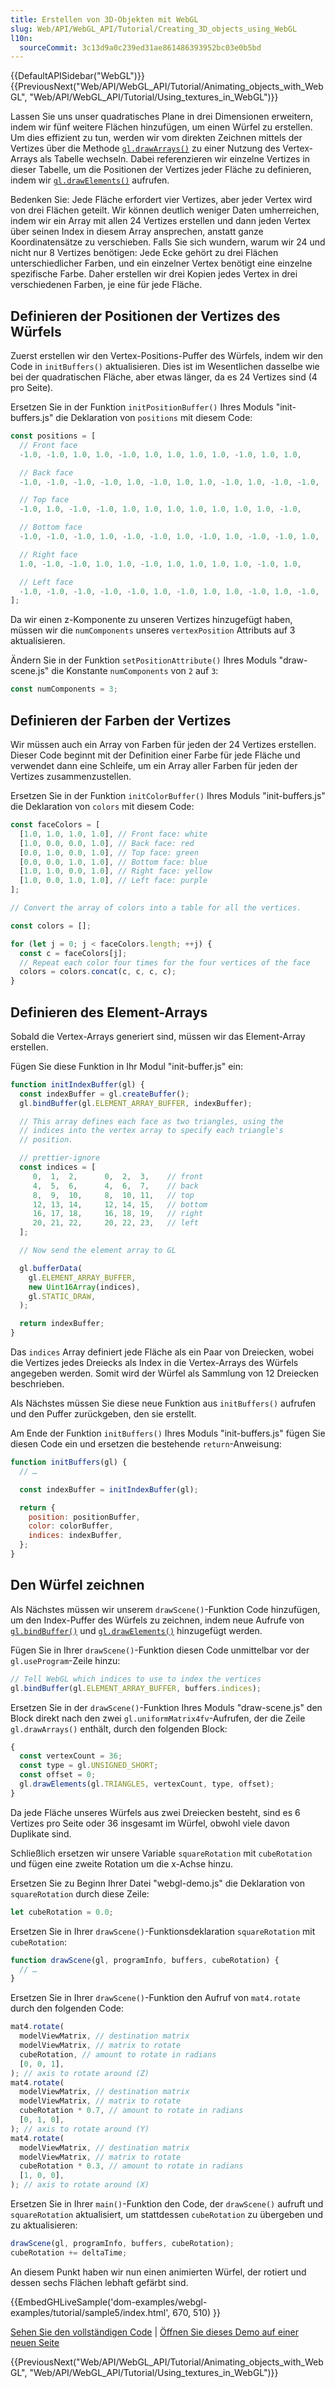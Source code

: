 ```yaml
---
title: Erstellen von 3D-Objekten mit WebGL
slug: Web/API/WebGL_API/Tutorial/Creating_3D_objects_using_WebGL
l10n:
  sourceCommit: 3c13d9a0c239ed31ae861486393952bc03e0b5bd
---
```


{{DefaultAPISidebar("WebGL")}} {{PreviousNext("Web/API/WebGL_API/Tutorial/Animating_objects_with_WebGL", "Web/API/WebGL_API/Tutorial/Using_textures_in_WebGL")}}

Lassen Sie uns unser quadratisches Plane in drei Dimensionen erweitern, indem wir fünf weitere Flächen hinzufügen, um einen Würfel zu erstellen. Um dies effizient zu tun, werden wir vom direkten Zeichnen mittels der Vertizes über die Methode [`gl.drawArrays()`](/de/docs/Web/API/WebGLRenderingContext/drawArrays) zu einer Nutzung des Vertex-Arrays als Tabelle wechseln. Dabei referenzieren wir einzelne Vertizes in dieser Tabelle, um die Positionen der Vertizes jeder Fläche zu definieren, indem wir [`gl.drawElements()`](/de/docs/Web/API/WebGLRenderingContext/drawElements) aufrufen.

Bedenken Sie: Jede Fläche erfordert vier Vertizes, aber jeder Vertex wird von drei Flächen geteilt. Wir können deutlich weniger Daten umherreichen, indem wir ein Array mit allen 24 Vertizes erstellen und dann jeden Vertex über seinen Index in diesem Array ansprechen, anstatt ganze Koordinatensätze zu verschieben. Falls Sie sich wundern, warum wir 24 und nicht nur 8 Vertizes benötigen: Jede Ecke gehört zu drei Flächen unterschiedlicher Farben, und ein einzelner Vertex benötigt eine einzelne spezifische Farbe. Daher erstellen wir drei Kopien jedes Vertex in drei verschiedenen Farben, je eine für jede Fläche.

## Definieren der Positionen der Vertizes des Würfels

Zuerst erstellen wir den Vertex-Positions-Puffer des Würfels, indem wir den Code in `initBuffers()` aktualisieren. Dies ist im Wesentlichen dasselbe wie bei der quadratischen Fläche, aber etwas länger, da es 24 Vertizes sind (4 pro Seite).

Ersetzen Sie in der Funktion `initPositionBuffer()` Ihres Moduls "init-buffers.js" die Deklaration von `positions` mit diesem Code:

```js
const positions = [
  // Front face
  -1.0, -1.0, 1.0, 1.0, -1.0, 1.0, 1.0, 1.0, 1.0, -1.0, 1.0, 1.0,

  // Back face
  -1.0, -1.0, -1.0, -1.0, 1.0, -1.0, 1.0, 1.0, -1.0, 1.0, -1.0, -1.0,

  // Top face
  -1.0, 1.0, -1.0, -1.0, 1.0, 1.0, 1.0, 1.0, 1.0, 1.0, 1.0, -1.0,

  // Bottom face
  -1.0, -1.0, -1.0, 1.0, -1.0, -1.0, 1.0, -1.0, 1.0, -1.0, -1.0, 1.0,

  // Right face
  1.0, -1.0, -1.0, 1.0, 1.0, -1.0, 1.0, 1.0, 1.0, 1.0, -1.0, 1.0,

  // Left face
  -1.0, -1.0, -1.0, -1.0, -1.0, 1.0, -1.0, 1.0, 1.0, -1.0, 1.0, -1.0,
];
```

Da wir einen z-Komponente zu unseren Vertizes hinzugefügt haben, müssen wir die `numComponents` unseres `vertexPosition` Attributs auf 3 aktualisieren.

Ändern Sie in der Funktion `setPositionAttribute()` Ihres Moduls "draw-scene.js" die Konstante `numComponents` von `2` auf `3`:

```js
const numComponents = 3;
```

## Definieren der Farben der Vertizes

Wir müssen auch ein Array von Farben für jeden der 24 Vertizes erstellen. Dieser Code beginnt mit der Definition einer Farbe für jede Fläche und verwendet dann eine Schleife, um ein Array aller Farben für jeden der Vertizes zusammenzustellen.

Ersetzen Sie in der Funktion `initColorBuffer()` Ihres Moduls "init-buffers.js" die Deklaration von `colors` mit diesem Code:

```js
const faceColors = [
  [1.0, 1.0, 1.0, 1.0], // Front face: white
  [1.0, 0.0, 0.0, 1.0], // Back face: red
  [0.0, 1.0, 0.0, 1.0], // Top face: green
  [0.0, 0.0, 1.0, 1.0], // Bottom face: blue
  [1.0, 1.0, 0.0, 1.0], // Right face: yellow
  [1.0, 0.0, 1.0, 1.0], // Left face: purple
];

// Convert the array of colors into a table for all the vertices.

const colors = [];

for (let j = 0; j < faceColors.length; ++j) {
  const c = faceColors[j];
  // Repeat each color four times for the four vertices of the face
  colors = colors.concat(c, c, c, c);
}
```

## Definieren des Element-Arrays

Sobald die Vertex-Arrays generiert sind, müssen wir das Element-Array erstellen.

Fügen Sie diese Funktion in Ihr Modul "init-buffer.js" ein:

```js
function initIndexBuffer(gl) {
  const indexBuffer = gl.createBuffer();
  gl.bindBuffer(gl.ELEMENT_ARRAY_BUFFER, indexBuffer);

  // This array defines each face as two triangles, using the
  // indices into the vertex array to specify each triangle's
  // position.

  // prettier-ignore
  const indices = [
     0,  1,  2,      0,  2,  3,    // front
     4,  5,  6,      4,  6,  7,    // back
     8,  9,  10,     8,  10, 11,   // top
     12, 13, 14,     12, 14, 15,   // bottom
     16, 17, 18,     16, 18, 19,   // right
     20, 21, 22,     20, 22, 23,   // left
  ];

  // Now send the element array to GL

  gl.bufferData(
    gl.ELEMENT_ARRAY_BUFFER,
    new Uint16Array(indices),
    gl.STATIC_DRAW,
  );

  return indexBuffer;
}
```

Das `indices` Array definiert jede Fläche als ein Paar von Dreiecken, wobei die Vertizes jedes Dreiecks als Index in die Vertex-Arrays des Würfels angegeben werden. Somit wird der Würfel als Sammlung von 12 Dreiecken beschrieben.

Als Nächstes müssen Sie diese neue Funktion aus `initBuffers()` aufrufen und den Puffer zurückgeben, den sie erstellt.

Am Ende der Funktion `initBuffers()` Ihres Moduls "init-buffers.js" fügen Sie diesen Code ein und ersetzen die bestehende `return`-Anweisung:

```js
function initBuffers(gl) {
  // …

  const indexBuffer = initIndexBuffer(gl);

  return {
    position: positionBuffer,
    color: colorBuffer,
    indices: indexBuffer,
  };
}
```

## Den Würfel zeichnen

Als Nächstes müssen wir unserem `drawScene()`-Funktion Code hinzufügen, um den Index-Puffer des Würfels zu zeichnen, indem neue Aufrufe von [`gl.bindBuffer()`](/de/docs/Web/API/WebGLRenderingContext/bindBuffer) und [`gl.drawElements()`](/de/docs/Web/API/WebGLRenderingContext/drawElements) hinzugefügt werden.

Fügen Sie in Ihrer `drawScene()`-Funktion diesen Code unmittelbar vor der `gl.useProgram`-Zeile hinzu:

```js
// Tell WebGL which indices to use to index the vertices
gl.bindBuffer(gl.ELEMENT_ARRAY_BUFFER, buffers.indices);
```

Ersetzen Sie in der `drawScene()`-Funktion Ihres Moduls "draw-scene.js" den Block direkt nach den zwei `gl.uniformMatrix4fv`-Aufrufen, der die Zeile `gl.drawArrays()` enthält, durch den folgenden Block:

```js
{
  const vertexCount = 36;
  const type = gl.UNSIGNED_SHORT;
  const offset = 0;
  gl.drawElements(gl.TRIANGLES, vertexCount, type, offset);
}
```

Da jede Fläche unseres Würfels aus zwei Dreiecken besteht, sind es 6 Vertizes pro Seite oder 36 insgesamt im Würfel, obwohl viele davon Duplikate sind.

Schließlich ersetzen wir unsere Variable `squareRotation` mit `cubeRotation` und fügen eine zweite Rotation um die x-Achse hinzu.

Ersetzen Sie zu Beginn Ihrer Datei "webgl-demo.js" die Deklaration von `squareRotation` durch diese Zeile:

```js
let cubeRotation = 0.0;
```

Ersetzen Sie in Ihrer `drawScene()`-Funktionsdeklaration `squareRotation` mit `cubeRotation`:

```js
function drawScene(gl, programInfo, buffers, cubeRotation) {
  // …
}
```

Ersetzen Sie in Ihrer `drawScene()`-Funktion den Aufruf von `mat4.rotate` durch den folgenden Code:

```js
mat4.rotate(
  modelViewMatrix, // destination matrix
  modelViewMatrix, // matrix to rotate
  cubeRotation, // amount to rotate in radians
  [0, 0, 1],
); // axis to rotate around (Z)
mat4.rotate(
  modelViewMatrix, // destination matrix
  modelViewMatrix, // matrix to rotate
  cubeRotation * 0.7, // amount to rotate in radians
  [0, 1, 0],
); // axis to rotate around (Y)
mat4.rotate(
  modelViewMatrix, // destination matrix
  modelViewMatrix, // matrix to rotate
  cubeRotation * 0.3, // amount to rotate in radians
  [1, 0, 0],
); // axis to rotate around (X)
```

Ersetzen Sie in Ihrer `main()`-Funktion den Code, der `drawScene()` aufruft und `squareRotation` aktualisiert, um stattdessen `cubeRotation` zu übergeben und zu aktualisieren:

```js
drawScene(gl, programInfo, buffers, cubeRotation);
cubeRotation += deltaTime;
```

An diesem Punkt haben wir nun einen animierten Würfel, der rotiert und dessen sechs Flächen lebhaft gefärbt sind.

{{EmbedGHLiveSample('dom-examples/webgl-examples/tutorial/sample5/index.html', 670, 510) }}

[Sehen Sie den vollständigen Code](https://github.com/mdn/dom-examples/tree/main/webgl-examples/tutorial/sample5) | [Öffnen Sie dieses Demo auf einer neuen Seite](https://mdn.github.io/dom-examples/webgl-examples/tutorial/sample5/)

{{PreviousNext("Web/API/WebGL_API/Tutorial/Animating_objects_with_WebGL", "Web/API/WebGL_API/Tutorial/Using_textures_in_WebGL")}}
